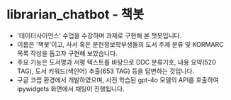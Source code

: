 # librarian_chatbot - 책봇
- '데이터사이언스' 수업을 수강하며 과제로 구현해 본 챗봇입니다.
- 이름은 '책봇'이고, 사서 혹은 문헌정보학부생들의 도서 주제 분류 및 KORMARC 목록 작성을 돕고자 구현해 보았습니다.
- 주요 기능은 도서명과 서평 텍스트를 바탕으로 DDC 분류기호, 내용 요약(520 TAG), 도서 키워드(색인어) 추출(653 TAG) 등을 답변하는 것입니다.
- 구글 코랩 환경에서 개발하였으며, 사전 학습된 gpt-4o 모델의 API를 호출하여 ipywidgets 화면에서 채팅이 진행됩니다.  

